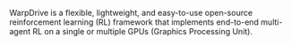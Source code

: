 WarpDrive is a flexible, lightweight, and easy-to-use open-source reinforcement learning (RL) framework that implements end-to-end multi-agent RL on a single or multiple GPUs (Graphics Processing Unit).
